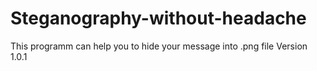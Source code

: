 # Steganography-without-headache
This programm can help you to hide your message into .png file
Version 1.0.1
